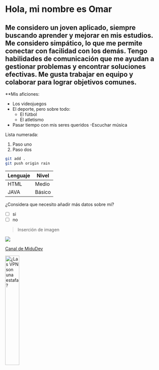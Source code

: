 # **Hola, mi nombre es Omar**
## Me considero un joven aplicado, siempre buscando aprender y mejorar en mis estudios. Me considero simpático, lo que me permite conectar con facilidad con los demás. Tengo habilidades de comunicación que me ayudan a gestionar problemas y encontrar soluciones efectivas. Me gusta trabajar en equipo y colaborar para lograr objetivos comunes.

**Mis aficiones:
- Los videojuegos
- El deporte, pero sobre todo:
  - El fútbol
  - El atletismo
- Pasar tiempo con mis seres queridos
-Escuchar música

Lista numerada:
1. Paso uno
2. Paso dos

```bash
git add .
git push origin rain
```

|Lenguaje|Nivel|
|--------|-----|
|HTML    |Medio|
|JAVA    |Básico|


¿Considera que necesito añadir más datos sobre mi?
- [ ] si
- [ ] no

<!--comentario-->

> Inserción de imagen

<p> 
  <img src="‎JesusVallejo.png" >
  </p>


[Canal de MiduDev](https://www.youtube.com/@midulive)

<a href='https://youtu.be/XiTE_o7mHgI' target='_blank'>
  <img width='30%' src='https://img.youtube.com/vi/XiTE_o7mHgI/mqdefault.jpg' alt='¿Las VPN son una estafa?' />
</a>
